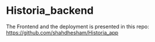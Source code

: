 # Historia_backend
The Frontend and the deployment is presented in this repo:
https://github.com/shahdhesham/Historia_app
